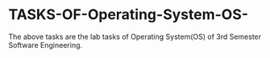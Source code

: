 # TASKS-OF-Operating-System-OS-
The above tasks are the lab tasks of Operating System(OS) of 3rd Semester Software Engineering.
